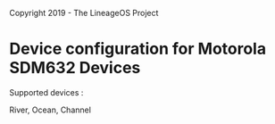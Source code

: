Copyright 2019 - The LineageOS Project

Device configuration for Motorola SDM632 Devices
======================================

Supported devices :

River, Ocean, Channel

